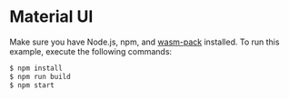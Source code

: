 # Material UI

Make sure you have Node.js, npm, and [wasm-pack] installed. To run this example,
execute the following commands:

```sh
$ npm install
$ npm run build
$ npm start
```

[wasm-pack]: https://rustwasm.github.io/wasm-pack/
